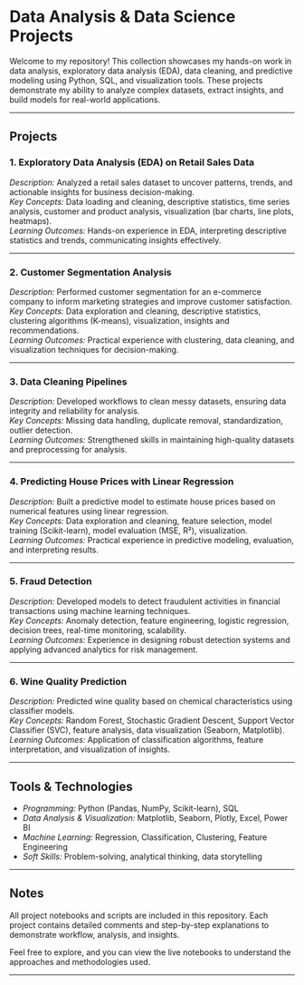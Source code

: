 # Data Analysis & Data Science Projects

Welcome to my repository! This collection showcases my hands-on work in data analysis, exploratory data analysis (EDA), data cleaning, and predictive modeling using Python, SQL, and visualization tools. These projects demonstrate my ability to analyze complex datasets, extract insights, and build models for real-world applications.

---

## Projects

### 1. Exploratory Data Analysis (EDA) on Retail Sales Data
*Description:* Analyzed a retail sales dataset to uncover patterns, trends, and actionable insights for business decision-making.  
*Key Concepts:* Data loading and cleaning, descriptive statistics, time series analysis, customer and product analysis, visualization (bar charts, line plots, heatmaps).  
*Learning Outcomes:* Hands-on experience in EDA, interpreting descriptive statistics and trends, communicating insights effectively.

---

### 2. Customer Segmentation Analysis
*Description:* Performed customer segmentation for an e-commerce company to inform marketing strategies and improve customer satisfaction.  
*Key Concepts:* Data exploration and cleaning, descriptive statistics, clustering algorithms (K-means), visualization, insights and recommendations.  
*Learning Outcomes:* Practical experience with clustering, data cleaning, and visualization techniques for decision-making.

---
### 3. Data Cleaning Pipelines
*Description:* Developed workflows to clean messy datasets, ensuring data integrity and reliability for analysis.  
*Key Concepts:* Missing data handling, duplicate removal, standardization, outlier detection.  
*Learning Outcomes:* Strengthened skills in maintaining high-quality datasets and preprocessing for analysis.

---

### 4. Predicting House Prices with Linear Regression
*Description:* Built a predictive model to estimate house prices based on numerical features using linear regression.  
*Key Concepts:* Data exploration and cleaning, feature selection, model training (Scikit-learn), model evaluation (MSE, R²), visualization.  
*Learning Outcomes:* Practical experience in predictive modeling, evaluation, and interpreting results.

---

### 5. Fraud Detection
*Description:* Developed models to detect fraudulent activities in financial transactions using machine learning techniques.  
*Key Concepts:* Anomaly detection, feature engineering, logistic regression, decision trees, real-time monitoring, scalability.  
*Learning Outcomes:* Experience in designing robust detection systems and applying advanced analytics for risk management.

---

### 6. Wine Quality Prediction
*Description:* Predicted wine quality based on chemical characteristics using classifier models.  
*Key Concepts:* Random Forest, Stochastic Gradient Descent, Support Vector Classifier (SVC), feature analysis, data visualization (Seaborn, Matplotlib).  
*Learning Outcomes:* Application of classification algorithms, feature interpretation, and visualization of insights.

---
## Tools & Technologies
- *Programming:* Python (Pandas, NumPy, Scikit-learn), SQL  
- *Data Analysis & Visualization:* Matplotlib, Seaborn, Plotly, Excel, Power BI  
- *Machine Learning:* Regression, Classification, Clustering, Feature Engineering  
- *Soft Skills:* Problem-solving, analytical thinking, data storytelling  

---

## Notes
All project notebooks and scripts are included in this repository. Each project contains detailed comments and step-by-step explanations to demonstrate workflow, analysis, and insights.  

Feel free to explore, and you can view the live notebooks to understand the approaches and methodologies used.

---
